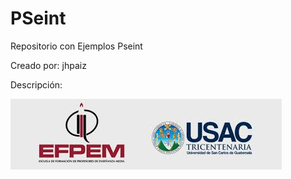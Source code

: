 # PSeint
Repositorio con Ejemplos Pseint

Creado por: jhpaiz 

Descripción: 


![Screenshot](logo.png)
